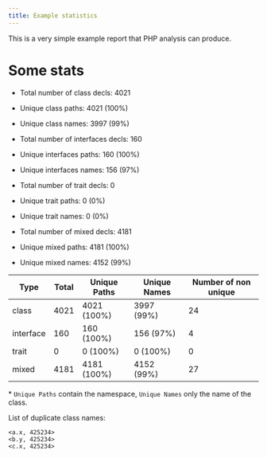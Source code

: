 ```yaml
---
title: Example statistics
---
```


This is a very simple example report that PHP analysis can produce.

# Some stats

* Total number of class decls: 4021
* Unique class paths: 4021 (100%)
* Unique class names: 3997 (99%)

* Total number of interfaces decls: 160
* Unique interfaces paths: 160 (100%)
* Unique interfaces names: 156 (97%)

* Total number of trait decls: 0
* Unique trait paths: 0 (0%)
* Unique trait names: 0 (0%)

* Total number of mixed decls: 4181
* Unique mixed paths: 4181 (100%)
* Unique mixed names: 4152 (99%)

| Type | Total | Unique Paths | Unique Names | Number of non unique |
| - | - | - | - | - |
| class | 4021 | 4021 (100%) | 3997 (99%) | 24 |
| interface | 160 | 160 (100%) | 156 (97%) | 4 |
| trait | 0 | 0 (100%) | 0 (100%) | 0 |
| mixed | 4181 | 4181 (100%) | 4152 (99%) | 27 |

\* `Unique Paths` contain the namespace, `Unique Names` only the name of the class.

List of duplicate class names:


```
<a.x, 425234>
<b.y, 425234>
<c.x, 425234>
```
